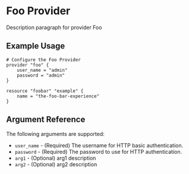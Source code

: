 # Foo Provider

Description paragraph for provider Foo

## Example Usage

```hcl
# Configure the Foo Provider
provider "foo" {
	user_name = "admin"
	password = "admin"
}

resource "foobar" "example" {
	name = "the-foo-bar-experience"
}
```

## Argument Reference
The following arguments are supported:

* `user_name` - (Required) The username for HTTP basic authentication.
* `password` - (Required) The password to use for HTTP authentication.
* `arg1` - (Optional) arg1 description
* `arg2` - (Optional) arg2 description
